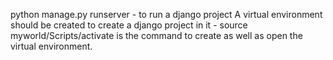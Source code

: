 python manage.py runserver - to run a django project
A virtual environment should be created to create a django project in it - source myworld/Scripts/activate is the command to create as well as open the virtual environment.
